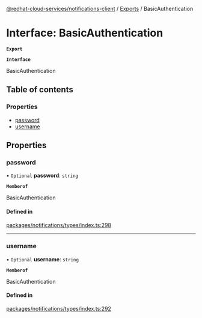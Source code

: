 [@redhat-cloud-services/notifications-client](../README.md) / [Exports](../modules.md) / BasicAuthentication

# Interface: BasicAuthentication

**`Export`**

**`Interface`**

BasicAuthentication

## Table of contents

### Properties

- [password](BasicAuthentication.md#password)
- [username](BasicAuthentication.md#username)

## Properties

### password

• `Optional` **password**: `string`

**`Memberof`**

BasicAuthentication

#### Defined in

[packages/notifications/types/index.ts:298](https://github.com/RedHatInsights/javascript-clients/blob/master/packages/notifications/types/index.ts#L298)

___

### username

• `Optional` **username**: `string`

**`Memberof`**

BasicAuthentication

#### Defined in

[packages/notifications/types/index.ts:292](https://github.com/RedHatInsights/javascript-clients/blob/master/packages/notifications/types/index.ts#L292)

